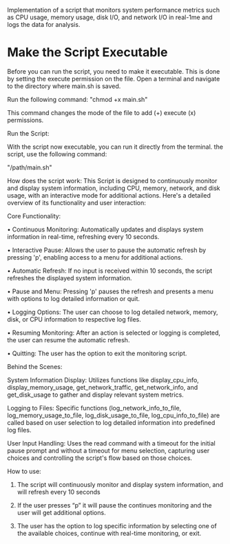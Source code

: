 Implementation of a script that monitors system performance metrics such as CPU usage,
memory usage, disk I/O, and network I/O in real-1me and logs the data for analysis.


# Make the Script Executable

Before you can run the script, you need to make it executable. This is done by setting the execute
permission on the file. Open a terminal and navigate to the directory where main.sh is saved.

Run the following command:
"chmod +x main.sh"

This command changes the mode of the file to add (+) execute (x) permissions.

Run the Script:

With the script now executable, you can run it directly from the terminal. the script, use the
following command:

"/path/main.sh"



How does the script work:
This Script is designed to continuously monitor and display system information, including
CPU, memory, network, and disk usage, with an interactive mode for additional actions.
Here's a detailed overview of its functionality and user interaction:

Core Functionality:

• Continuous Monitoring: Automatically updates and displays system information in
real-time, refreshing every 10 seconds.

• Interactive Pause: Allows the user to pause the automatic refresh by pressing 'p',
enabling access to a menu for additional actions.

• Automatic Refresh: If no input is received within 10 seconds, the script refreshes
the displayed system information.

• Pause and Menu: Pressing 'p' pauses the refresh and presents a menu with options
to log detailed information or quit.

• Logging Options: The user can choose to log detailed network, memory, disk, or
CPU information to respective log files.

• Resuming Monitoring: After an action is selected or logging is completed, the user
can resume the automatic refresh.

• Quitting: The user has the option to exit the monitoring script.

Behind the Scenes:

System Information Display: Utilizes functions like display_cpu_info,
display_memory_usage, get_network_traffic, get_network_info, and get_disk_usage to
gather and display relevant system metrics.

Logging to Files: Specific functions (log_network_info_to_file, log_memory_usage_to_file,
log_disk_usage_to_file, log_cpu_info_to_file) are called based on user selection to log
detailed information into predefined log files.

User Input Handling: Uses the read command with a timeout for the initial pause prompt
and without a timeout for menu selection, capturing user choices and controlling the
script's flow based on those choices.


How to use:
1. The script will continuously monitor and display system information, and will refresh
every 10 seconds

3. If the user presses “p” it will pause the continues monitoring and the user will get
additional options.

5. The user has the option to log specific information by selecting one of the available
choices, continue with real-time monitoring, or exit.
